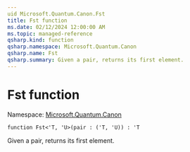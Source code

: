 ```yaml
---
uid Microsoft.Quantum.Canon.Fst
title: Fst function
ms.date: 02/12/2024 12:00:00 AM
ms.topic: managed-reference
qsharp.kind: function
qsharp.namespace: Microsoft.Quantum.Canon
qsharp.name: Fst
qsharp.summary: Given a pair, returns its first element.
---
```


# Fst function

Namespace: [Microsoft.Quantum.Canon](xref:Microsoft.Quantum.Canon)

```qsharp
function Fst<'T, 'U>(pair : ('T, 'U)) : 'T
```

Given a pair, returns its first element.
